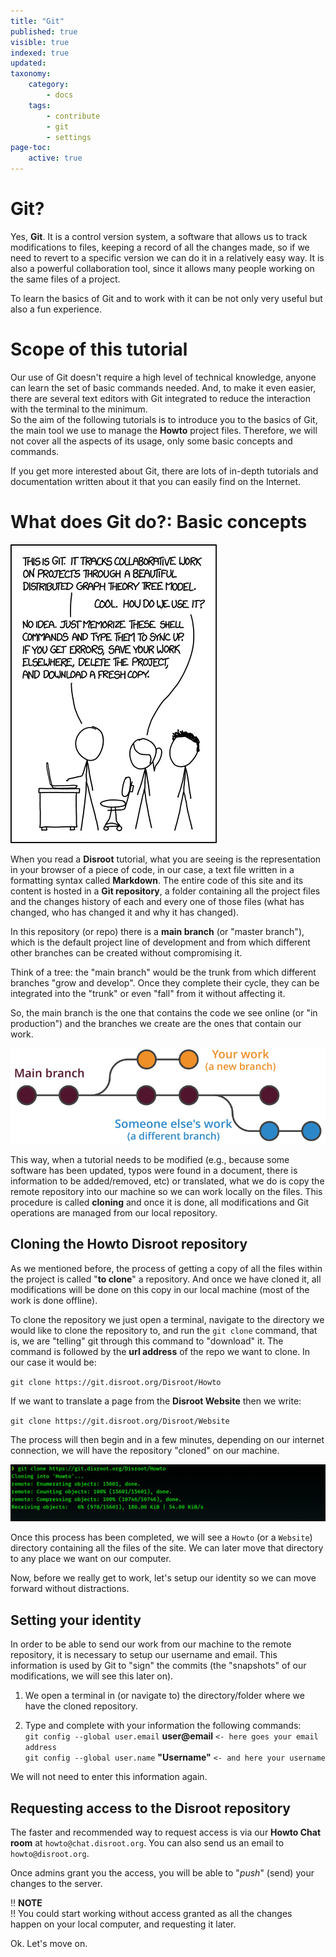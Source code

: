 ```yaml
---
title: "Git"
published: true
visible: true
indexed: true
updated:
taxonomy:
    category:
        - docs
    tags:
        - contribute
        - git
        - settings
page-toc:
    active: true
---
```


# Git?
Yes, **Git**. It is a control version system, a software that allows us to track modifications to files, keeping a record of all the changes made, so if we need to revert to a specific version we can do it in a relatively easy way. It is also a powerful collaboration tool, since it allows many people working on the same files of a project.

To learn the basics of Git and to work with it can be not only very useful but also a fun experience.


# Scope of this tutorial
Our use of Git doesn't require a high level of technical knowledge, anyone can learn the set of basic commands needed. And, to make it even easier, there are several text editors with Git integrated to reduce the interaction with the terminal to the minimum.<br>
So the aim of the following tutorials is to introduce you to the basics of Git, the main tool we use to manage the **Howto** project files. Therefore, we will not cover all the aspects of its usage, only some basic concepts and commands.

If you get more interested about Git, there are lots of in-depth tutorials and documentation written about it that you can easily find on the Internet.


# What does Git do?: Basic concepts

![](en/git.png)

When you read a **Disroot** tutorial, what you are seeing is the representation in your browser of a piece of code, in our case, a text file written in a formatting syntax called **Markdown**. The entire code of this site and its content is hosted in a **Git repository**, a folder containing all the project files and the changes history of each and every one of those files (what has changed, who has changed it and why it has changed).

In this repository (or repo) there is a **main branch** (or "master branch"), which is the default project line of development and from which different other branches can be created without compromising it.

Think of a tree: the "main branch" would be the trunk from which different branches "grow and develop". Once they complete their cycle, they can be integrated into the "trunk" or even "fall" from it without affecting it.

So, the main branch is the one that contains the code we see online (or "in production") and the branches we create are the ones that contain our work.

![](en/git_branches.png)

This way, when a tutorial needs to be modified (e.g., because some software has been updated, typos were found in a document, there is information to be added/removed, etc) or translated, what we do is copy the remote repository into our machine so we can work locally on the files. This procedure is called **cloning** and once it is done, all modifications and Git operations are managed from our local repository.

## Cloning the **Howto Disroot** repository
As we mentioned before, the process of getting a copy of all the files within the project is called "**to clone**" a repository. And once we have cloned it, all modifications will be done on this copy in our local machine (most of the work is done offline).

To clone the repository we just open a terminal, navigate to the directory we would like to clone the repository to, and run the `git clone` command, that is, we are "telling" git through this command to "download" it. The command is followed by the **url address** of the repo we want to clone. In our case it would be:

`git clone https://git.disroot.org/Disroot/Howto`

If we want to translate a page from the **Disroot Website** then we write:

`git clone https://git.disroot.org/Disroot/Website`

The process will then begin and in a few minutes, depending on our internet connection, we will have the repository "cloned" on our machine.

![](en/cloning.png)

Once this process has been completed, we will see a `Howto` (or a `Website`) directory containing all the files of the site. We can later move that directory to any place we want on our computer.

Now, before we really get to work, let's setup our identity so we can move forward without distractions.

## Setting your identity
In order to be able to send our work from our machine to the remote repository, it is necessary to setup our username and email. This information is used by Git to "sign" the commits (the "snapshots" of our modifications, we will see this later on).

1. We open a terminal in (or navigate to) the directory/folder where we have the cloned repository.

2. Type and complete with your information the following commands:<br>
`git config --global user.email` **user@email** `<- here goes your email address`<br>
`git config --global user.name` **"Username"** `<- and here your username`

We will not need to enter this information again.

## Requesting access to the Disroot repository
The faster and recommended way to request access is via our **Howto Chat room** at `howto@chat.disroot.org`. You can also send us an email to `howto@disroot.org`.

Once admins grant you the access, you will be able to "*push*" (send) your changes to the server.

!! **NOTE**<br>
!! You could start working without access granted as all the changes happen on your local computer, and requesting it later.


Ok. Let's move on.
